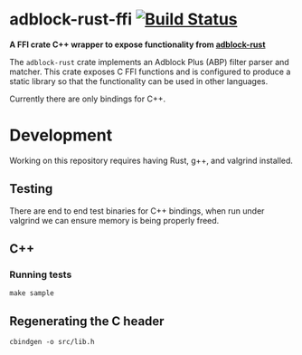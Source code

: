 # adblock-rust-ffi [![Build Status](https://travis-ci.org/adrbrowsiel/adblock-rust-ffi.svg?branch=master)](https://travis-ci.org/adrbrowsiel/adblock-rust-ffi)

**A FFI crate C++ wrapper to expose functionality from [adblock-rust](https://github.com/adrielsand/adblock-rust)**

The `adblock-rust` crate implements an Adblock Plus (ABP) filter parser and matcher. This
crate exposes C FFI functions and is configured to produce a static library so that the functionality
can be used in other languages.

Currently there are only bindings for C++.

# Development

Working on this repository requires having Rust, g++, and valgrind installed.

## Testing

There are end to end test binaries for C++ bindings, when run under
valgrind we can ensure memory is being properly freed.

## C++

### Running tests

```
make sample
```

## Regenerating the C header

```
cbindgen -o src/lib.h
```

